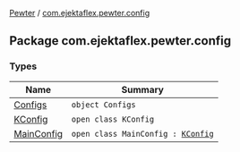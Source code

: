 [Pewter](../index.md) / [com.ejektaflex.pewter.config](./index.md)

## Package com.ejektaflex.pewter.config

### Types

| Name | Summary |
|---|---|
| [Configs](-configs/index.md) | `object Configs` |
| [KConfig](-k-config/index.md) | `open class KConfig` |
| [MainConfig](-main-config/index.md) | `open class MainConfig : `[`KConfig`](-k-config/index.md) |
